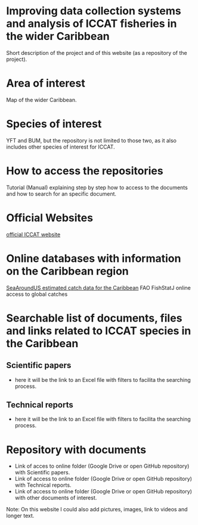 # Improving data collection systems and analysis of ICCAT fisheries in the wider Caribbean 
Short description of the project and of this website (as a repository of the project).

# Area of interest
Map of the wider Caribbean.

# Species of interest
YFT and BUM, but the repository is not limited to those two, as it also includes 
other species of interest for ICCAT.

# How to access the repositories
Tutorial (Manual) explaining step by step how to access to the documents and how to search 
for an specific document.

# Official Websites
[official ICCAT website](https://www.iccat.int/en/)

# Online databases with information on the Caribbean region
[SeaAroundUS estimated catch data for the Caribbean](https://www.seaaroundus.org/data/#/lme/12?chart=catch-chart&dimension=taxon&measure=tonnage&limit=10)
FAO FishStatJ online access to global catches

# Searchable list of documents, files and links related to ICCAT species in the Caribbean
## Scientific papers
- here it will be the link to an Excel file with filters to facilita the searching process.
## Technical reports
- here it will be the link to an Excel file with filters to facilita the searching process.

# Repository with documents
- Link of acces to online folder (Google Drive or open GitHub repository)
with Scientific papers.
- Link of access to online folder (Google Drive or open GitHub repository)
with Technical reports.
- Link of access to online folder (Google Drive or open GitHub repository)
with other documents of interest.

Note: On this website I could also add pictures, images, link to videos
and longer text.
